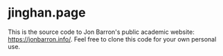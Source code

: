 # jinghan.page
This is the source code to Jon Barron's public academic website: https://jonbarron.info/. Feel free to clone this code for your own personal use.